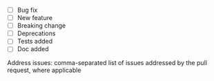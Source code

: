 <!-- Please fill the following form (check what's relevant) -->

- [ ] Bug fix
- [ ] New feature
- [ ] Breaking change
- [ ] Deprecations
- [ ] Tests added
- [ ] Doc added

Address issues: comma-separated list of issues addressed by the pull request, where applicable

<!-- Describe your changes below in detail. -->
